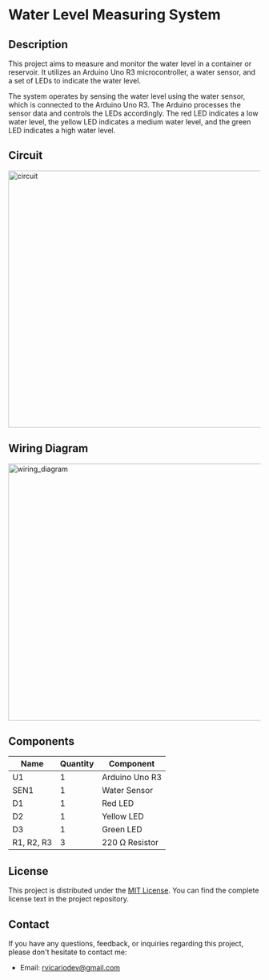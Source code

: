 # Water Level Measuring System

## Description

This project aims to measure and monitor the water level in a container or reservoir. It utilizes an Arduino Uno R3 microcontroller, a water sensor, and a set of LEDs to indicate the water level.

The system operates by sensing the water level using the water sensor, which is connected to the Arduino Uno R3. The Arduino processes the sensor data and controls the LEDs accordingly. The red LED indicates a low water level, the yellow LED indicates a medium water level, and the green LED indicates a high water level.

## Circuit

<img width="512" alt="circuit" src="https://github.com/roberrevil/Arduino-Water-Level-Measuring-System/assets/119845903/91b250ff-7990-4800-bad3-25b59325c60d">

## Wiring Diagram

<img width="512" alt="wiring_diagram" src="https://github.com/roberrevil/Water-Level-Measuring-System/assets/119845903/fc0e8c00-8bb1-4ac5-aafa-6dc15e5fa2c1">

## Components

| Name  | Quantity | Component |
|-------|----------|-----------|
| U1 | 1 | Arduino Uno R3 |
| SEN1 | 1 | Water Sensor |
| D1 | 1 | Red LED |
| D2 | 1 | Yellow LED |
| D3 | 1 | Green LED |
| R1, R2, R3 | 3 | 220 Ω Resistor |

## License

This project is distributed under the [MIT License](https://opensource.org/licenses/MIT). You can find the complete license text in the project repository.

## Contact

If you have any questions, feedback, or inquiries regarding this project, please don't hesitate to contact me:

- Email: [rvicariodev@gmail.com](mailto:rvicariodev@gmail.com)
